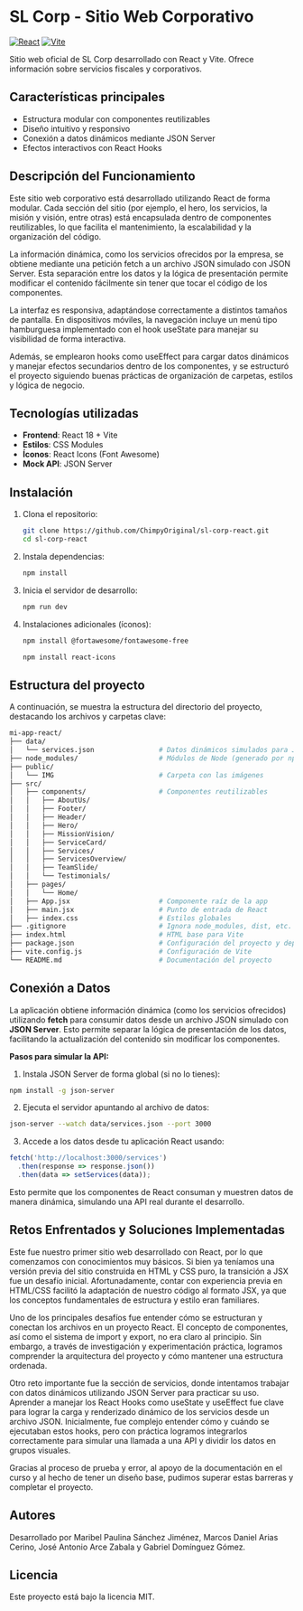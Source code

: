# SL Corp - Sitio Web Corporativo  

[![React](https://img.shields.io/badge/React-18.2.0-blue)](https://reactjs.org/)
[![Vite](https://img.shields.io/badge/Vite-4.4.0-yellow)](https://vitejs.dev/)

Sitio web oficial de SL Corp desarrollado con React y Vite. Ofrece información sobre servicios fiscales y corporativos.

## Características principales  
- Estructura modular con componentes reutilizables  
- Diseño intuitivo y responsivo  
- Conexión a datos dinámicos mediante JSON Server  
- Efectos interactivos con React Hooks  

## Descripción del Funcionamiento
Este sitio web corporativo está desarrollado utilizando React de forma modular. Cada sección del sitio (por ejemplo, el hero, los servicios, la misión y visión, entre otras) está encapsulada dentro de componentes reutilizables, lo que facilita el mantenimiento, la escalabilidad y la organización del código.

La información dinámica, como los servicios ofrecidos por la empresa, se obtiene mediante una petición fetch a un archivo JSON simulado con JSON Server. Esta separación entre los datos y la lógica de presentación permite modificar el contenido fácilmente sin tener que tocar el código de los componentes.

La interfaz es responsiva, adaptándose correctamente a distintos tamaños de pantalla. En dispositivos móviles, la navegación incluye un menú tipo hamburguesa implementado con el hook useState para manejar su visibilidad de forma interactiva.

Además, se emplearon hooks como useEffect para cargar datos dinámicos y manejar efectos secundarios dentro de los componentes, y se estructuró el proyecto siguiendo buenas prácticas de organización de carpetas, estilos y lógica de negocio.


## Tecnologías utilizadas  
- **Frontend**: React 18 + Vite  
- **Estilos**: CSS Modules  
- **Íconos**: React Icons (Font Awesome)  
- **Mock API**: JSON Server  

##  Instalación  
1. Clona el repositorio:  
    ```bash
    git clone https://github.com/ChimpyOriginal/sl-corp-react.git
    cd sl-corp-react
    ```

2. Instala dependencias:
    ```bash
    npm install
    ```

3. Inicia el servidor de desarrollo:
    ```bash
    npm run dev
    ```
4. Instalaciones adicionales (íconos):
    ```bash
    npm install @fortawesome/fontawesome-free

    npm install react-icons
    ```


## Estructura del proyecto
A continuación, se muestra la estructura del directorio del proyecto, destacando los archivos y carpetas clave:
```bash
mi-app-react/
├── data/
│   └── services.json                # Datos dinámicos simulados para JSON Server
├── node_modules/                    # Módulos de Node (generado por npm)
├── public/
│   └── IMG                          # Carpeta con las imágenes
├── src/
│   ├── components/                  # Componentes reutilizables
│   │   ├── AboutUs/
│   │   ├── Footer/
│   │   ├── Header/
│   │   ├── Hero/
│   │   ├── MissionVision/
│   │   ├── ServiceCard/
│   │   ├── Services/
│   │   ├── ServicesOverview/
│   │   ├── TeamSlide/
│   │   └── Testimonials/
│   ├── pages/
│   │   └── Home/
│   ├── App.jsx                      # Componente raíz de la app
│   ├── main.jsx                     # Punto de entrada de React
│   ├── index.css                    # Estilos globales
├── .gitignore                       # Ignora node_modules, dist, etc.
├── index.html                       # HTML base para Vite
├── package.json                     # Configuración del proyecto y dependencias
├── vite.config.js                   # Configuración de Vite
└── README.md                        # Documentación del proyecto
```

## Conexión a Datos
La aplicación obtiene información dinámica (como los servicios ofrecidos) utilizando **fetch** para consumir datos desde un archivo JSON simulado con **JSON Server**. Esto permite separar la lógica de presentación de los datos, facilitando la actualización del contenido sin modificar los componentes.

**Pasos para simular la API:**
1. Instala JSON Server de forma global (si no lo tienes):
  ```bash
  npm install -g json-server
  ```
2. Ejecuta el servidor apuntando al archivo de datos:
  ```bash
  json-server --watch data/services.json --port 3000
  ```
3. Accede a los datos desde tu aplicación React usando:
  ```js
  fetch('http://localhost:3000/services')
    .then(response => response.json())
    .then(data => setServices(data));
  ```

Esto permite que los componentes de React consuman y muestren datos de manera dinámica, simulando una API real durante el desarrollo.


## Retos Enfrentados y Soluciones Implementadas
Este fue nuestro primer sitio web desarrollado con React, por lo que comenzamos con conocimientos muy básicos. Si bien ya teníamos una versión previa del sitio construida en HTML y CSS puro, la transición a JSX fue un desafío inicial. Afortunadamente, contar con experiencia previa en HTML/CSS facilitó la adaptación de nuestro código al formato JSX, ya que los conceptos fundamentales de estructura y estilo eran familiares.

Uno de los principales desafíos fue entender cómo se estructuran y conectan los archivos en un proyecto React. El concepto de componentes, así como el sistema de import y export, no era claro al principio. Sin embargo, a través de investigación y experimentación práctica, logramos comprender la arquitectura del proyecto y cómo mantener una estructura ordenada.

Otro reto importante fue la sección de servicios, donde intentamos trabajar con datos dinámicos utilizando JSON Server para practicar su uso. Aprender a manejar los React Hooks como useState y useEffect fue clave para lograr la carga y renderizado dinámico de los servicios desde un archivo JSON. Inicialmente, fue complejo entender cómo y cuándo se ejecutaban estos hooks, pero con práctica logramos integrarlos correctamente para simular una llamada a una API y dividir los datos en grupos visuales.

Gracias al proceso de prueba y error, al apoyo de la documentación en el curso y al hecho de tener un diseño base, pudimos superar estas barreras y completar el proyecto.

## Autores
Desarrollado por Maribel Paulina Sánchez Jiménez, Marcos Daniel Arias Cerino, José Antonio Arce Zabala y Gabriel Domínguez Gómez.

## Licencia
Este proyecto está bajo la licencia MIT.